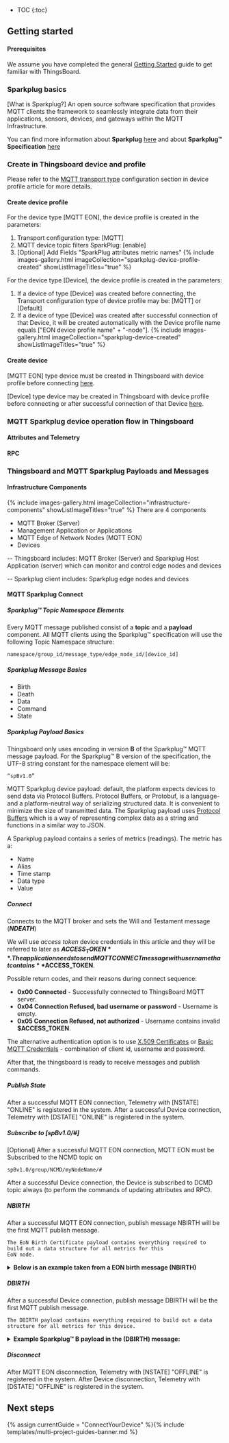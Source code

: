 * TOC
{:toc}

## Getting started

#### Prerequisites

We assume you have completed the general [Getting Started](/docs/{{docsPrefix}}getting-started-guides/helloworld/) guide to get familiar with ThingsBoard.

### Sparkplug basics

[What is Sparkplug?] An open source software specification that provides MQTT clients the framework to seamlessly integrate data from their applications, sensors, devices, and gateways within the MQTT Infrastructure.

You can find more information about **Sparkplug** [here](https://sparkplug.eclipse.org/) and about **Sparkplug™ Specification**  [here](https://sparkplug.eclipse.org/specification/version/2.2/documents/sparkplug-specification-2.2.pdf)

### Create in Thingsboard device and profile 
Please refer to the [MQTT transport type](/docs/{{docsPrefix}}user-guide/device-profiles/#mqtt-transport-type) configuration section in device profile article for more details.

#### Create device profile

For the device type [MQTT EON], the device profile is created in the parameters:
1. Transport configuration type: [MQTT]
2. MQTT device topic filters SparkPlug: [enable]
3. [Optional] Add Fields "SparkPlug attributes metric names"
{% include images-gallery.html imageCollection="sparkplug-device-profile-created" showListImageTitles="true" %}

For the device type [Device], the device profile is created in the parameters: 
1. If a device of type [Device] was created before connecting, the Transport configuration type of device profile may be: [MQTT] or [Default]
2. If a device of type [Device] was created after successful connection of that Device, it will be created automatically with the Device profile name equals ["EON device profile name" + "-node"].
{% include images-gallery.html imageCollection="sparkplug-device-created" showListImageTitles="true" %}

#### Create device

[MQTT EON] type device must be created in Thingsboard with device profile before connecting [here](#create-device-profile).

[Device] type device may be created in Thingsboard with device profile before connecting or after successful connection of that Device [here](#create-device-profile).

### MQTT Sparkplug device operation flow in Thingsboard

#### Attributes and Telemetry

#### RPC


### Thingsboard and MQTT Sparkplug Payloads and Messages

#### Infrastructure Components

{% include images-gallery.html imageCollection="infrastructure-components" showListImageTitles="true" %}
There are 4 components

- MQTT Broker (Server)
- Management Application or Applications
- MQTT Edge of Network Nodes (MQTT EON)
- Devices

-- Thingsboard includes:  MQTT Broker (Server) and  Sparkplug Host Application (server) which can monitor and control edge nodes and devices

-- Sparkplug client includes: Sparkplug edge nodes and devices

#### MQTT Sparkplug Connect

##### Sparkplug™ Topic Namespace Elements

Every MQTT message published consist of a **topic** and a **payload** component.
All MQTT clients using the Sparkplug™ specification will use the following Topic Namespace structure:
```
namespace/group_id/message_type/edge_node_id/[device_id]
```

##### Sparkplug Message Basics

- Birth
- Death
- Data
- Command
- State

##### Sparkplug Payload Basics

Thingsboard only uses encoding in version **B** of the Sparkplug™ MQTT message payload.
For the Sparkplug™ B version of the specification, the UTF-8 string constant for the namespace element will be:
```
“spBv1.0”
```
MQTT Sparkplug device payload: default, the platform expects devices to send data via Protocol Buffers.
Protocol Buffers, or Protobuf, is a language- and a platform-neutral way of serializing structured data. It is convenient to minimize the size of transmitted data.
The Sparkplug payload uses [Protocol Buffers](https://developers.google.com/protocol-buffers) which is a way of representing complex data as a string and functions in a similar way to JSON.

A Sparkplug payload contains a series of metrics (readings). The metric has a:

- Name
- Alias
- Time stamp
- Data type
- Value

##### Connect

Connects to the MQTT broker and sets the Will and Testament message (_**NDEATH**_)

We will use *access token* device credentials in this article and they will be referred to later as **$ACCESS_TOKEN**.
The application needs to send MQTT CONNECT message with username that contains **$ACCESS_TOKEN**.

Possible return codes, and their reasons during connect sequence:

* **0x00 Connected** - Successfully connected to ThingsBoard MQTT server.
* **0x04 Connection Refused, bad username or password** - Username is empty.
* **0x05 Connection Refused, not authorized** - Username contains invalid **$ACCESS_TOKEN**.

The alternative authentication option is to use [X.509 Certificates](/docs/{{docsPrefix}}user-guide/certificates/) or [Basic MQTT Credentials](/docs/{{docsPrefix}}user-guide/basic-mqtt/) - combination of client id, username and password.

After that, the thingsboard is ready to receive messages and publish commands.

##### Publish State

After a successful MQTT EON connection, Telemetry with [NSTATE] "ONLINE" is registered in the system.
After a successful Device connection, Telemetry with [DSTATE] "ONLINE" is registered in the system.

##### Subscribe to [spBv1.0/#]

[Optional] After a successful MQTT EON connection, MQTT EON must be Subscribed to the NCMD topic on 
```
spBv1.0/group/NCMD/myNodeName/#
```
After a successful Device  connection, the Device is subscribed to  DCMD topic always (to perform the commands of updating attributes and RPC).

##### NBIRTH
After a successful MQTT EON connection, publish message NBIRTH will be  the first MQTT publish message.
```
The EoN Birth Certificate payload contains everything required to build out a data structure for all metrics for this
EoN node. 
```

<details>
<summary>
<b>Below is an example taken from a EON birth message (NBIRTH)</b>
</summary>
{% highlight ruby %}

{
  "timestamp": 1486144502122,
  "metrics": [
    {
      "name": "bdSeq",
      "timestamp": 1486144502122,
      "dataType": "Uint64",
      "value": 0
    },
    {
      "name": "Node Control/Reboot",
      "timestamp": 1486144502122,
      "dataType": "Boolean",
      "value": false
    },
    {
      "name": "Node Control/Rebirth",
      "timestamp": 1486144502122,
      "dataType": "Boolean",
      "value": false
    },
    {
      "name": "Node Control/Next Server",
      "timestamp": 1486144502122,
      "dataType": "Boolean",
      "value": false
    },
    {
      "name": "Node Control/Scan Rate",
      "timestamp": 1486144502122,
      "dataType": "Int64",
      "value": 3000
    },
    {
      "name": "Properties/Hardware Make",
      "timestamp": 1486144502122,
      "dataType": "String",
      "value": "Raspberry Pi"
    },
    {
      "name": "Properties/Hardware Model",
      "timestamp": 1486144502122,
      "dataType": "String",
      "value": "Pi 3 Model B"
    },
    {
      "name": "Properties/OS",
      "timestamp": 1486144502122,
      "dataType": "String",
      "value": "Raspbian"
    },
    {
      "name": "Properties/OS Version",
      "timestamp": 1486144502122,
      "dataType": "String",
      "value": "Jessie with PIXEL/11.01.2017"
    },
    {
      "name": "Supply Voltage (V)",
      "timestamp": 1486144502122,
      "dataType": "Float",
      "value": 12.1
    }
  ],
  "seq": 0
}

{% endhighlight %}
</details>

##### DBIRTH
After a  successful Device connection, publish message DBIRTH will be  the first MQTT publish message.

```
The DBIRTH payload contains everything required to build out a data structure for all metrics for this device. 
```
<details>
<summary>
<b>Example Sparkplug™ B payload in the (DBIRTH) message:</b>
</summary>
{% highlight ruby %}
{
  "timestamp": 1486144502122,
  "metrics": [{
    "name": "Outputs/LEDs/Green",
    "timestamp": 1486144502122,
    "dataType": "Boolean",
    "value": true
  }, {
    "name": "Outputs/LEDs/Yellow",
    "timestamp": 1486144502122,
    "dataType": "Boolean",
    "value": true
  }],
  "seq": 2
}

{% endhighlight %}
</details>

##### Disconnect

After  MQTT EON disconnection, Telemetry with [NSTATE] "OFFLINE" is registered in the system.
After  Device disconnection, Telemetry with [DSTATE] "OFFLINE" is registered in the system.

## Next steps

{% assign currentGuide = "ConnectYourDevice" %}{% include templates/multi-project-guides-banner.md %}